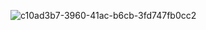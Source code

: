 ![c10ad3b7-3960-41ac-b6cb-3fd747fb0cc2](https://github.com/user-attachments/assets/9275dea8-7735-4e3d-9d61-1606dd740bd4)
